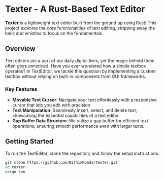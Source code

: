 # Texter - A Rust-Based Text Editor

**Texter** is a lightweight text editor built from the ground up using Rust! This project explores the core functionalities of text editing, stripping away the bells and whistles to focus on the fundamentals.

## Overview

Text editors are a part of our daily digital lives, yet the magic behind them often goes unnoticed. Have you ever wondered how a simple textbox operates? In TextEditor, we tackle this question by implementing a custom textbox without relying on built-in components from GUI frameworks.

### Key Features

- **Movable Text Cursor**: Navigate your text effortlessly with a responsive cursor that lets you edit with precision.
- **Text Manipulation**: Seamlessly insert, select, and delete text, showcasing the essential capabilities of a text editor.
- **Gap Buffer Data Structure**: We utilize a gap buffer for efficient text operations, ensuring smooth performance even with larger texts.


## Getting Started

To run the TextEditor, clone the repository and follow the setup instructions:

```bash
git clone https://github.com/NithinKonda/texter.git
cd texter
cargo run
